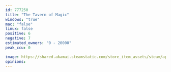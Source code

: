 ```yaml
---
id: 777250
title: "The Tavern of Magic"
windows: "true"
mac: "false"
linux: false
positive: 6
negative: 7
estimated_owners: "0 - 20000"
peak_ccu: 0

image: https://shared.akamai.steamstatic.com/store_item_assets/steam/apps/777250/header.jpg?t=1603460703
opinions:
---
```

